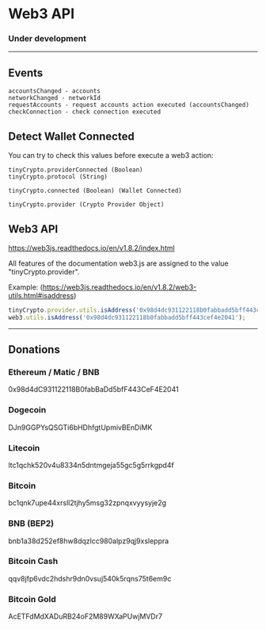 # Web3 API
### Under development

<hr/>

## Events
```
accountsChanged - accounts
networkChanged - networkId
requestAccounts - request accounts action executed (accountsChanged)
checkConnection - check connection executed
```

## Detect Wallet Connected
You can try to check this values before execute a web3 action:

```
tinyCrypto.providerConnected (Boolean)
tinyCrypto.protocol (String)

tinyCrypto.connected (Boolean) (Wallet Connected)

tinyCrypto.provider (Crypto Provider Object)
```

## Web3 API
https://web3js.readthedocs.io/en/v1.8.2/index.html

All features of the documentation web3.js are assigned to the value "tinyCrypto.provider".

Example: (https://web3js.readthedocs.io/en/v1.8.2/web3-utils.html#isaddress)
```js
tinyCrypto.provider.utils.isAddress('0x98d4dc931122118b0fabbadd5bff443cef4e2041');
web3.utils.isAddress('0x98d4dc931122118b0fabbadd5bff443cef4e2041');
```

<hr/>

## Donations

### Ethereum / Matic / BNB
0x98d4dC931122118B0fabBaDd5bfF443CeF4E2041

### Dogecoin
DJn9GGPYsQSGTi6bHDhfgtUpmivBEnDiMK

### Litecoin
ltc1qchk520v4u8334n5dntmgeja55gc5g5rrkgpd4f

### Bitcoin
bc1qnk7upe44xrsll2tjhy5msg32zpnqxvyysyje2g

### BNB (BEP2)
bnb1a38d252ef8hw8dqzlcc980alpz9qj9xsleppra

### Bitcoin Cash
qqv8jfp6vdc2hdshr9dn0vsuj540k5rqns75t6em9c

### Bitcoin Gold
AcETFdMdXADuRB24oF2M89WXaPUwjMVDr7